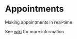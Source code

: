 # Appointments
Making appointments in real-time

See [wiki](https://github.com/ygilliot/Appointments/wiki) for more information
